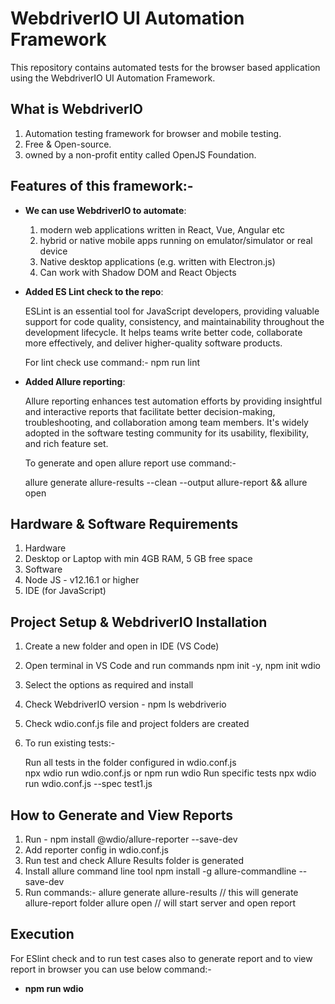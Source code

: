 # WebdriverIO UI Automation Framework

This repository contains automated tests for the browser based application using the WebdriverIO UI Automation Framework.

## What is WebdriverIO

1. Automation testing framework for browser and mobile testing.
2. Free & Open-source.
3. owned by a non-profit entity called OpenJS Foundation.

## Features of this framework:- 

- **We can use WebdriverIO to automate**:
    
   1. modern web applications written in React, Vue, Angular etc
   2. hybrid or native mobile apps running on emulator/simulator or real device
   3. Native desktop applications (e.g. written with Electron.js)
   4. Can work with Shadow DOM and React Objects

- **Added ES Lint check to the repo**: 
   
   ESLint is an essential tool for JavaScript developers, providing valuable support for code quality, consistency, and maintainability throughout the development lifecycle. It helps teams write better code, collaborate more effectively, and deliver higher-quality software products.

   For lint check use command:- npm run lint

- **Added Allure reporting**:

   Allure reporting enhances test automation efforts by providing insightful and interactive reports that facilitate better decision-making, troubleshooting, and collaboration among team members. It's widely adopted in the software testing community for its usability, flexibility, and rich feature set.

   To generate and open allure report use command:-                                 
   
   allure generate allure-results --clean --output allure-report && allure open 

## Hardware & Software Requirements
1. Hardware
2. Desktop or Laptop with min 4GB RAM, 5 GB free space
3. Software
4. Node JS - v12.16.1 or higher
5. IDE (for JavaScript)


## Project Setup & WebdriverIO Installation
1. Create a new folder and open in IDE (VS Code)
2. Open terminal in VS Code and run commands  npm init -y, npm init wdio
3. Select the options as required and install
4. Check WebdriverIO version - npm ls webdriverio
5. Check wdio.conf.js file and project folders are created
6. To run existing tests:- 

   Run all tests in the folder configured in wdio.conf.js  
   npx wdio run wdio.conf.js
   or
   npm run wdio
   Run specific tests npx wdio run wdio.conf.js --spec test1.js 

## How to Generate and View Reports

1. Run - npm install @wdio/allure-reporter --save-dev
2. Add reporter config in wdio.conf.js
3. Run test and check Allure Results folder is generated
4. Install allure command line tool  npm install -g allure-commandline --save-dev
5. Run commands:-
   allure generate allure-results // this will generate allure-report folder
   allure open  // will start server and open report

## Execution
   For ESlint check and to run test cases also to generate report and to view report in browser you can use below command:-
   
   - **npm run wdio** 